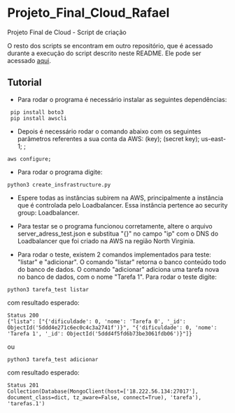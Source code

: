 # Projeto_Final_Cloud_Rafael
Projeto Final de Cloud - Script de criação

O resto dos scripts se encontram em outro repositório, que é acessado durante a execução do script descrito neste README. Ele pode ser acessado [aqui](https://github.com/Veguinho/Projeto_Final_Cloud).

## Tutorial
- Para rodar o programa é necessário instalar as seguintes dependências:
```
 pip install boto3
 pip install awscli
```
 - Depois é necessário rodar o comando abaixo com os seguintes parâmetros referentes a sua conta da AWS: (key); (secret key); us-east-1; <null>;
```
aws configure;
```
- Para rodar o programa digite:  
```
python3 create_insfrastructure.py
```
- Espere todas as instâncias subirem na AWS, principalmente a instância que é controlada pelo Loadbalancer. Essa instância pertence ao security group: Loadbalancer.
  
- Para testar se o programa funcionou corretamente, altere o arquivo server_adress_test.json e substitua "{}" no campo "ip" com o DNS do Loadbalancer que foi criado na AWS na região North Virginia.

- Para rodar o teste, existem 2 comandos implementados para teste: "listar" e "adicionar". O comando "listar" retorna o banco conteúdo todo do banco de dados. O comando "adicionar" adiciona uma tarefa nova no banco de dados, com o nome "Tarefa 1".
Para rodar o teste digite:
```
python3 tarefa_test listar
```
com resultado esperado:
```
Status 200
{"lista": ["{'dificuldade': 0, 'nome': 'Tarefa 0', '_id': ObjectId('5ddd4e271c6ec0c4c3a2741f')}", "{'dificuldade': 0, 'nome': 'Tarefa 1', '_id': ObjectId('5ddd4f5fd6b73be3061fdb06')}"]}
```
ou
```
python3 tarefa_test adicionar
```
com resultado esperado:
```
Status 201
Collection(Database(MongoClient(host=['18.222.56.134:27017'], document_class=dict, tz_aware=False, connect=True), 'tarefa'), 'tarefas.1')
```
